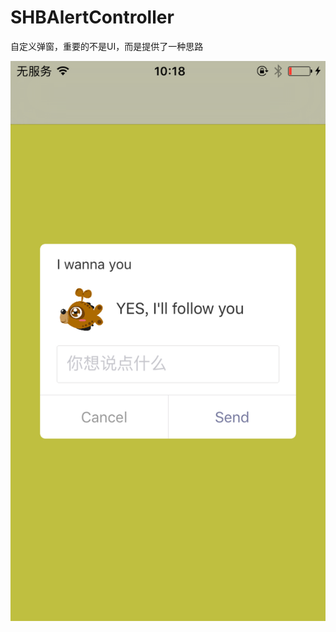 # SHBAlertController
自定义弹窗，重要的不是UI，而是提供了一种思路

![](https://github.com/jiutianhuanpei/SHBAlertController/raw/master/UIAlertController_Demo/1.png)
